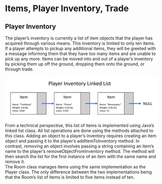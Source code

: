 # Items, Player Inventory, Trade

## Player Inventory

The player’s inventory is currently a list of item objects that the player has acquired through various means. This inventory is limited to only ten items. If a player attempts to pickup any additional items, they will be greeted with a message informing them that they have too many items and are unable to pick up any more. Items can be moved into and out of a player’s inventory by picking them up off the ground, dropping them onto the ground, or through trade.

![Inventory](InventoryLinkedList.png "Inventory Linked List")
From a technical perspective, this list of items is implemented using Java’s linked list class. All list operations are done using the methods attached to this class. Adding an object to a player’s inventory requires creating an item object and passing it to the player’s addItemToInventory method. In contrast, removing an object involves passing a string containing an item’s name to the player’s removeObjectFromInventory method. The method will then search the list for the first instance of an item with the same name and remove it.  
The Room class manages items using the same implementation as the Player class. The only difference between the two implementations being that the Room’s list of items is limited to five items instead of ten.